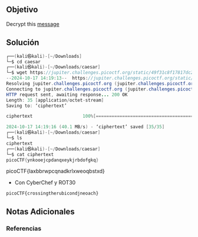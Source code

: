 ## Objetivo 

Decrypt this [message](https://jupiter.challenges.picoctf.org/static/49f31c8f17817dc2d367428c9e5ab0bc/ciphertext)


## Solución  
```java 
┌──(kali㉿kali)-[~/Downloads]
└─$ cd caesar 
┌──(kali㉿kali)-[~/Downloads/caesar]
└─$ wget https://jupiter.challenges.picoctf.org/static/49f31c8f17817dc2d367428c9e5ab0bc/ciphertext     
--2024-10-17 14:19:13--  https://jupiter.challenges.picoctf.org/static/49f31c8f17817dc2d367428c9e5ab0bc/ciphertext
Resolving jupiter.challenges.picoctf.org (jupiter.challenges.picoctf.org)... 3.131.60.8
Connecting to jupiter.challenges.picoctf.org (jupiter.challenges.picoctf.org)|3.131.60.8|:443... connected.
HTTP request sent, awaiting response... 200 OK
Length: 35 [application/octet-stream]
Saving to: ‘ciphertext’

ciphertext                   100%[==============================================>]      35  --.-KB/s    in 0s      

2024-10-17 14:19:16 (40.1 MB/s) - ‘ciphertext’ saved [35/35]
┌──(kali㉿kali)-[~/Downloads/caesar]
└─$ ls
ciphertext
┌──(kali㉿kali)-[~/Downloads/caesar]
└─$ cat ciphertext      
picoCTF{ynkooejcpdanqxeykjrbdofgkq}  
```
picoCTF{laxbbrwpcqnadkrlxweoqbstxd}


- Con CyberChef y ROT30 


```picoCTF{crossingtherubicondjneoach}```

## Notas Adicionales 

### Referencias



